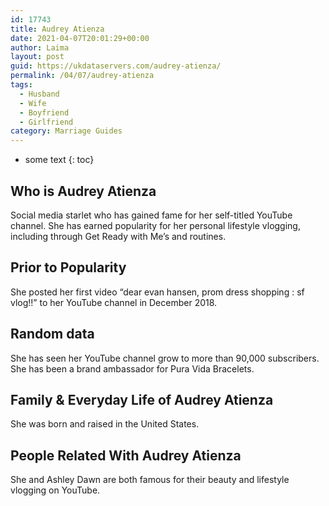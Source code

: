 ```yaml
---
id: 17743
title: Audrey Atienza
date: 2021-04-07T20:01:29+00:00
author: Laima
layout: post
guid: https://ukdataservers.com/audrey-atienza/
permalink: /04/07/audrey-atienza
tags:
  - Husband
  - Wife
  - Boyfriend
  - Girlfriend
category: Marriage Guides
---
```


* some text
{: toc}


## Who is Audrey Atienza
                  
                  
                  
Social media starlet who has gained fame for her self-titled YouTube channel. She has earned popularity for her personal lifestyle vlogging, including through Get Ready with Me&#8217;s and routines. 
                  
              
            
              
            
                
                
                
## Prior to Popularity
                  
                  
                  
She posted her first video &#8220;dear evan hansen, prom dress shopping : sf vlog!!&#8221; to her YouTube channel in December 2018. 
                  
              
            
              
            
                
                
                
## Random data
                  
                  
                  
She has seen her YouTube channel grow to more than 90,000 subscribers. She has been a brand ambassador for Pura Vida Bracelets. 
                  
              
            
              
            
                
                
                
## Family & Everyday Life of Audrey Atienza
                  
                  
                  
She was born and raised in the United States. 
                  
              
            
              
            
                
                
                
## People Related With Audrey Atienza
                  
                  
                  
She and Ashley Dawn are both famous for their beauty and lifestyle vlogging on YouTube. 
                  
              
            
              
            
                
              
            
              
              
            
            
              
            
          
          
          